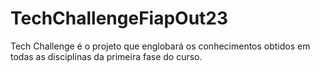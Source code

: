 # TechChallengeFiapOut23
Tech Challenge é o projeto que englobará os conhecimentos obtidos em todas as disciplinas da primeira fase do curso.
